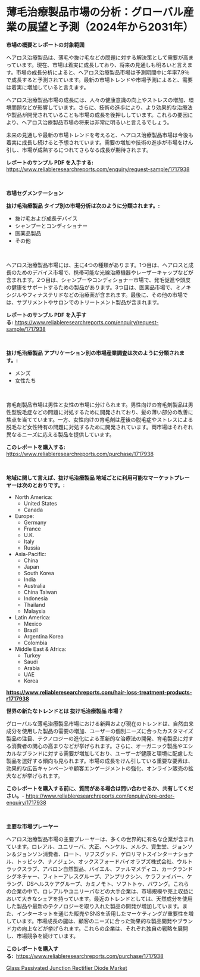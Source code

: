 <p><h1>薄毛治療製品市場の分析：グローバル産業の展望と予測（2024年から2031年）</h1></p><p><strong>市場の概要とレポートの対象範囲</strong></p>
<p><p>ヘアロス治療製品は、薄毛や抜け毛などの問題に対する解決策として需要が高まっています。現在、市場は着実に成長しており、将来の見通しも明るいと言えます。市場の成長分析によると、ヘアロス治療製品市場は予測期間中に年率7.9％で成長すると予測されています。最新の市場トレンドや市場予測によると、需要は着実に増加していると言えます。</p><p>ヘアロス治療製品市場の成長には、人々の健康意識の向上やストレスの増加、環境問題などが影響しています。さらに、技術の進歩により、より効果的な治療法や製品が開発されていることも市場の成長を後押ししています。これらの要因により、ヘアロス治療製品市場の将来は非常に明るいと言えるでしょう。</p><p>未来の見通しや最新の市場トレンドを考えると、ヘアロス治療製品市場は今後も着実に成長し続けると予想されています。需要の増加や技術の進歩が市場をけん引し、市場が成熟するにつれてさらなる成長が期待されます。</p></p>
<p><strong>レポートのサンプル PDF を入手する:</strong> <a href="https://www.reliableresearchreports.com/enquiry/request-sample/1717938">https://www.reliableresearchreports.com/enquiry/request-sample/1717938</a></p>
<p>&nbsp;</p>
<p><strong>市場セグメンテーション</strong></p>
<p><strong>抜け毛治療製品 タイプ別の市場分析は次のように分類されます。:</strong></p>
<p><ul><li>抜け毛および成長デバイス</li><li>シャンプーとコンディショナー</li><li>医薬品製品</li><li>その他</li></ul></p>
<p>&nbsp;</p>
<p><p>ヘアロス治療製品市場には、主に4つの種類があります。1つ目は、ヘアロスと成長のためのデバイス市場で、携帯可能な光線治療機器やレーザーキャップなどが含まれます。2つ目は、シャンプーやコンディショナー市場で、発毛促進や頭皮の健康をサポートするための製品があります。3つ目は、医薬品市場で、ミノキシジルやフィナステリドなどの治療薬が含まれます。最後に、その他の市場では、サプリメントやサロンでのトリートメント製品が含まれます。</p></p>
<p><strong>レポートのサンプル PDF を入手する:</strong>&nbsp;<a href="https://www.reliableresearchreports.com/enquiry/request-sample/1717938">https://www.reliableresearchreports.com/enquiry/request-sample/1717938</a></p>
<p>&nbsp;</p>
<p><strong> 抜け毛治療製品 アプリケーション別の市場産業調査は次のように分類されます。:</strong></p>
<p><ul><li>メンズ</li><li>女性たち</li></ul></p>
<p>&nbsp;</p>
<p><p>育毛剤製品市場は男性と女性の市場に分けられます。男性向けの育毛剤製品は男性型脱毛症などの問題に対処するために開発されており、髪の薄い部分の改善に焦点を当てています。一方、女性向けの育毛剤は産後の脱毛症やストレスによる脱毛など女性特有の問題に対処するために開発されています。両市場はそれぞれ異なるニーズに応える製品を提供しています。</p></p>
<p><strong>このレポートを購入する:</strong>&nbsp; <a href="https://www.reliableresearchreports.com/purchase/1717938">https://www.reliableresearchreports.com/purchase/1717938</a></p>
<p>&nbsp;</p>
<p><strong>地域に関して言えば、抜け毛治療製品 地域ごとに利用可能なマーケットプレーヤーは次のとおりです。:</strong></p>
<p><ul>
    <li>
        North America:
        <ul>
            <li>United States</li>
            <li>Canada</li>
        </ul>
    </li>
    <li>
        Europe:
        <ul>
            <li>Germany</li>
            <li>France</li>
            <li>U.K.</li>
            <li>Italy</li>
            <li>Russia</li>
        </ul>
    </li>
    <li>
        Asia-Pacific:
        <ul>
            <li>China</li>
            <li>Japan</li>
            <li>South Korea</li>
            <li>India</li>
            <li>Australia</li>
            <li>China Taiwan</li>
            <li>Indonesia</li>
            <li>Thailand</li>
            <li>Malaysia</li>
        </ul>
    </li>
    <li>
        Latin America:
        <ul>
            <li>Mexico</li>
            <li>Brazil</li>
            <li>Argentina Korea</li>
            <li>Colombia</li>
        </ul>
    </li>
    <li>
        Middle East & Africa:
        <ul>
            <li>Turkey</li>
            <li>Saudi</li>
            <li>Arabia</li>
            <li>UAE</li>
            <li>Korea</li>
        </ul>
    </li>
    </ul></p>
<p><strong><a href="https://www.reliableresearchreports.com/hair-loss-treatment-products-r1717938">https://www.reliableresearchreports.com/hair-loss-treatment-products-r1717938</a></strong>&nbsp;</p>
<p><strong>世界の新たなトレンドとは 抜け毛治療製品 市場？</strong></p>
<p><p>グローバルな薄毛治療製品市場における新興および現在のトレンドは、自然由来成分を使用した製品の需要の増加、ユーザーの個別ニーズに合ったカスタマイズ製品の注目、テクノロジーの進化による革新的な治療法の開発、育毛製品に対する消費者の関心の高まりなどが挙げられます。さらに、オーガニック製品やエシカルなブランドに対する需要が増加しており、ユーザーが健康と環境に配慮した製品を選好する傾向も見られます。市場の成長をけん引している重要な要素は、効果的な広告キャンペーンや顧客エンゲージメントの強化、オンライン販売の拡大などが挙げられます。</p></p>
<p><strong>このレポートを購入する前に、質問がある場合は問い合わせるか、共有してください。</strong>- <a href="https://www.reliableresearchreports.com/enquiry/pre-order-enquiry/1717938">https://www.reliableresearchreports.com/enquiry/pre-order-enquiry/1717938</a></p>
<p>&nbsp;</p>
<p><strong>主要な市場プレーヤー</strong></p>
<p><p>ヘアロス治療製品市場の主要プレーヤーは、多くの世界的に有名な企業が含まれています。ロレアル、ユニリーバ、大正、ヘンケル、メルク、資生堂、ジョンソン＆ジョンソン消費者、ロート、リフスグッド、ゲロリマトスインターナショナル、トッピック、ナノジェン、オックスフォードバイオラブズ株式会社、ウルトラックスラブ、アバロン自然製品、バイエル、ファルマメディコ、カークランドシグネチャー、フィトーアレスグループ、アンプリクシン、ケラファイバー、ケラング、DSヘルスケアグループ、カミノモト、ソフトトゥ、バワング。これらの企業の中で、ロレアルやユニリーバなどの大手企業は、市場規模や売上収益において大きなシェアを持っています。最近のトレンドとしては、天然成分を使用した製品や最新のテクノロジーを取り入れた製品の開発が増加しています。また、インターネットを通じた販売やSNSを活用したマーケティングが重要性を増しています。市場成長の鍵は、顧客のニーズに合った効果的な製品開発やブランド力の向上などが挙げられます。これらの企業は、それぞれ独自の戦略を展開し、市場競争を続けています。</p></p>
<p><strong>このレポートを購入する:</strong>&nbsp;&nbsp;<a href="https://www.reliableresearchreports.com/purchase/1717938">https://www.reliableresearchreports.com/purchase/1717938</a></p>
<p><p><a href="https://copper-carbon-84f.notion.site/Decoding-Glass-Passivated-Junction-Rectifier-Diode-Market-Metrics-Market-Share-Trends-and-Growth--ec1113b76e3442b6b793562dd7e49b10">Glass Passivated Junction Rectifier Diode Market</a></p></p>